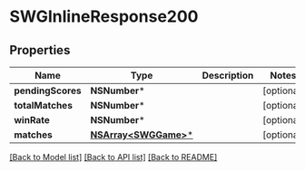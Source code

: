 # SWGInlineResponse200

## Properties
Name | Type | Description | Notes
------------ | ------------- | ------------- | -------------
**pendingScores** | **NSNumber*** |  | [optional] 
**totalMatches** | **NSNumber*** |  | [optional] 
**winRate** | **NSNumber*** |  | [optional] 
**matches** | [**NSArray&lt;SWGGame&gt;***](SWGGame.md) |  | [optional] 

[[Back to Model list]](../README.md#documentation-for-models) [[Back to API list]](../README.md#documentation-for-api-endpoints) [[Back to README]](../README.md)


